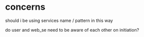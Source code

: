 # concerns

should i be using services name / pattern in this way

do user and web_se need to be aware of each other on initiation?